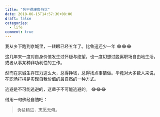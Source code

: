 ```yaml
---
title: "舍不得璀璨俗世"
date: 2018-06-15T14:57:30+08:00
draft: false
categories:
  - life
comment: true
---
```


我从乡下跑到京城里，一转眼已经五年了。比鲁迅还少一年 :joy::joy::joy: 

这几年来一度对自身价值发生过怀疑与绝望，也一度幻想过脱离职场自由地生活，或者从事某种非功利性的工作。

然而在京城生存压力这么大，总得挣钱，总得找点事情做。毕竟对大多数人来说，在职场打拼是实现自我价值的最自然的一种方式。

逃避是不可能逃避的，这辈子不可能逃避的。 :joy::joy::joy:

借用一句佛经自勉吧：

> 勇猛精进，志愿无倦。